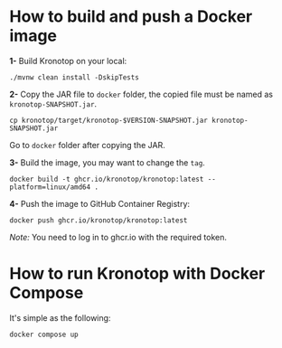 # How to build and push a Docker image

**1-** Build Kronotop on your local:

```
./mvnw clean install -DskipTests
```

**2-** Copy the JAR file to `docker` folder, the copied file must be named as `kronotop-SNAPSHOT.jar`. 

```
cp kronotop/target/kronotop-$VERSION-SNAPSHOT.jar kronotop-SNAPSHOT.jar
```

Go to `docker` folder after copying the JAR.

**3-** Build the image, you may want to change the `tag`. 

```
docker build -t ghcr.io/kronotop/kronotop:latest --platform=linux/amd64 .
```

**4-** Push the image to GitHub Container Registry:

```
docker push ghcr.io/kronotop/kronotop:latest
```

*Note:* You need to log in to ghcr.io with the required token. 

# How to run Kronotop with Docker Compose

It's simple as the following:

```
docker compose up
```